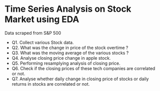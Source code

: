 # Time Series Analysis on Stock Market using EDA

Data scraped from S&P 500

<ul>
<li>Q1. Collect various Stock data.</li>
<li>Q2. What was the change in price of the stock overtime ?</li>
<li>Q3. What was the moving average of the various stocks ?</li>
<li>Q4. Analyse closing price change in apple stock. </li>
<li>Q5. Performing resamplying analysis of closing price. </li>
<li>Q6. Check if the closing prices of these tech companies are correlated or not.</li>
<li>Q7. Analyse whether daily change in closing price of stocks or daily returns in stocks are correlated or not.</li>
</ul>
